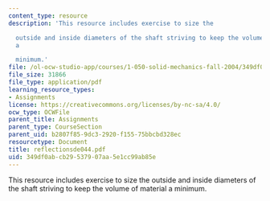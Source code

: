 ```yaml
---
content_type: resource
description: 'This resource includes exercise to size the

  outside and inside diameters of the shaft striving to keep the volume of material
  a

  minimum.'
file: /ol-ocw-studio-app/courses/1-050-solid-mechanics-fall-2004/349df0abcb29537907aa5e1cc99ab85e_reflectionsde044.pdf
file_size: 31866
file_type: application/pdf
learning_resource_types:
- Assignments
license: https://creativecommons.org/licenses/by-nc-sa/4.0/
ocw_type: OCWFile
parent_title: Assignments
parent_type: CourseSection
parent_uid: b2807f85-9dc3-2920-f155-75bbcbd328ec
resourcetype: Document
title: reflectionsde044.pdf
uid: 349df0ab-cb29-5379-07aa-5e1cc99ab85e
---
```

This resource includes exercise to size the
outside and inside diameters of the shaft striving to keep the volume of material a
minimum.